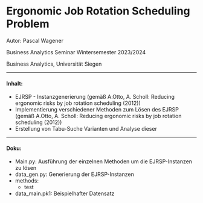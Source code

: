 # Ergonomic Job Rotation Scheduling Problem

Autor: Pascal Wagener

Business Analytics Seminar Wintersemester 2023/2024

Business Analytics, Universität Siegen

---

#### Inhalt:
* EJRSP - Instanzgenerierung (gemäß A.Otto, A. Scholl: Reducing ergonomic risks by job rotation scheduling (2012))
* Implementierung verschiedener Methoden zum Lösen des EJRSP (gemäß A.Otto, A. Scholl: Reducing ergonomic risks by job rotation scheduling (2012))
* Erstellung von Tabu-Suche Varianten und Analyse dieser

---

#### Doku:
* Main.py: Ausführung der einzelnen Methoden um die EJRSP-Instanzen zu lösen
* data_gen.py: Generierung der EJRSP-Instanzen
* methods:
    * test   
* data_main.pk1: Beispielhafter Datensatz
